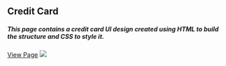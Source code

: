 <h2>Credit Card </h2>
<h5>This page contains a credit card UI design created using HTML to build the structure and CSS to style it.</h5>
<a href="#">View Page</a>
<img src="images/web.png" >
